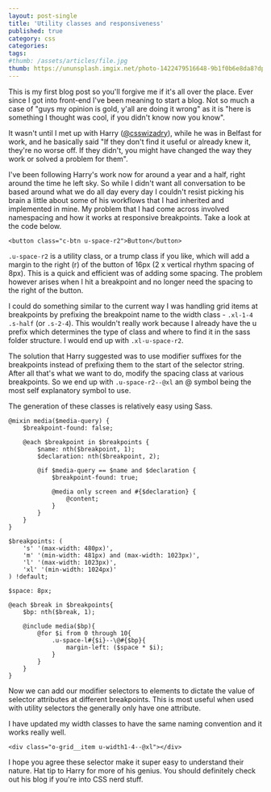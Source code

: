 ```yaml
---
layout: post-single
title: 'Utility classes and responsiveness'
published: true
category: css
categories:
tags:
#thumb: /assets/articles/file.jpg
thumb: https://ununsplash.imgix.net/photo-1422479516648-9b1f0b6e8da8?dpr=2&fit=crop&fm=jpg&h=725&q=75&w=1050
---
```


This is my first blog post so you'll forgive me if it's all over the place. Ever since I got into front-end I've been meaning to start a blog. Not so much a case of "guys my opinion is gold, y'all are doing it wrong" as it is "here is something I thought was cool, if you didn't know now you know".

It wasn't until I met up with Harry ([@csswizadry](http://twitter.com/csswizadry)), while he was in Belfast for work, and he basically said "If they don't find it useful or already knew it, they're no worse off. If they didn't, you might have changed the way they work or solved a problem for them". 

I've been following Harry's work now for around a year and a half, right around the time he left sky. So while I didn't want all conversation to be based around what we do all day every day I couldn't resist picking his brain a little about some of his workflows that I had inherited and implemented in mine. My problem that I had come across involved namespacing and how it works at responsive breakpoints. Take a look at the code below.

	<button class="c-btn u-space-r2">Button</button>

`.u-space-r2` is a utility class, or a trump class if you like, which will add a margin to the right (r) of the button of 16px (2 x vertical rhythm spacing of 8px). This is a quick and efficient was of adding some spacing. The problem however arises when I hit a breakpoint and no longer need the spacing to the right of the button. 

I could do something similar to the current way I was handling grid items at breakpoints by prefixing the breakpoint name to the width class - `.xl-1-4 .s-half` (or `.s-2-4`). This wouldn't really work because I already have the u prefix which determines the type of class and where to find it in the sass folder structure. I would end up with `.xl-u-space-r2`. 

The solution that Harry suggested was to use modifier suffixes for the breakpoints instead of prefixing them to the start of the selector string. After all that's what we want to do, modify the spacing class at various breakpoints. So we end up with `.u-space-r2--@xl` an @ symbol being the most self explanatory symbol to use.  

The generation of these classes is relatively easy using Sass.


    @mixin media($media-query) {
        $breakpoint-found: false;

        @each $breakpoint in $breakpoints {
        	$name: nth($breakpoint, 1);
            $declaration: nth($breakpoint, 2);

            @if $media-query == $name and $declaration {
                $breakpoint-found: true;

                @media only screen and #{$declaration} {
                    @content;
                }
            }
        }
    }
    
	$breakpoints: (
        's' '(max-width: 480px)',
        'm' '(min-width: 481px) and (max-width: 1023px)',
        'l' '(max-width: 1023px)',
        'xl' '(min-width: 1024px)'
	) !default;

	$space: 8px;

	@each $break in $breakpoints{
        $bp: nth($break, 1);

        @include media($bp){
        	@for $i from 0 through 10{
                .u-space-l#{$i}--\@#{$bp}{
                	margin-left: ($space * $i);
                }
            }
        }
	}

Now we can add our modifier selectors to elements to dictate the value of selector attributes at different breakpoints. This is most useful when used with utility selectors the generally only have one attribute. 

I have updated my width classes to have the same naming convention and it works really well. 

	<div class="o-grid__item u-width1-4--@xl"></div>
	
I hope you agree these selector make it super easy to understand their nature. Hat tip to Harry for more of his genius. You should definitely check out his blog if you're into CSS nerd stuff. 